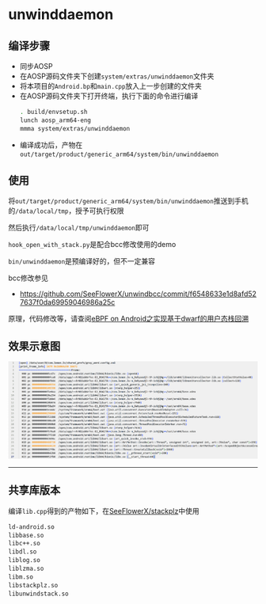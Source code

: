 # unwinddaemon

## 编译步骤

- 同步AOSP
- 在AOSP源码文件夹下创建`system/extras/unwinddaemon`文件夹
- 将本项目的`Android.bp`和`main.cpp`放入上一步创建的文件夹
- 在AOSP源码文件夹下打开终端，执行下面的命令进行编译
    ```bash
    . build/envsetup.sh
    lunch aosp_arm64-eng
    mmma system/extras/unwinddaemon
    ```
- 编译成功后，产物在`out/target/product/generic_arm64/system/bin/unwinddaemon`

## 使用

将`out/target/product/generic_arm64/system/bin/unwinddaemon`推送到手机的`/data/local/tmp`，授予可执行权限

然后执行`/data/local/tmp/unwinddaemon`即可

`hook_open_with_stack.py`是配合bcc修改使用的demo

`bin/unwinddaemon`是预编译好的，但不一定兼容

bcc修改参见

- https://github.com/SeeFlowerX/unwindbcc/commit/f6548633e1d8afd527637f0da69959046986a25c

原理，代码修改等，请查阅[eBPF on Android之实现基于dwarf的用户态栈回溯](https://blog.seeflower.dev/archives/175/)

## 效果示意图

![](./Snipaste_2022-10-16_21-55-55.png)

---

## 共享库版本

编译`lib.cpp`得到的产物如下，在[SeeFlowerX/stackplz](https://github.com/SeeFlowerX/stackplz)中使用

```bash
ld-android.so
libbase.so
libc++.so
libdl.so
liblog.so
liblzma.so
libm.so
libstackplz.so
libunwindstack.so
```